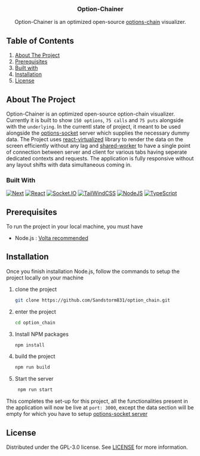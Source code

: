 <div align="center">
<h3 align="center">Option-Chainer</h3>

  <p align="center">
    Option-Chainer is an optimized open-source <a href="https://www.investopedia.com/terms/o/optionchain.asp">options-chain</a> visualizer.
    <br />
  </p>
</div>

<!-- TABLE OF CONTENTS -->

## Table of Contents

  <ol>
    <li><a href="#about-the-project">About The Project</a></li>
    <li><a href="#prerequisites">Prerequisites</a></li>
    <li><a href="#built-with">Built with</a></li>
    <li><a href="#installation">Installation</a></li>
    <li><a href="#license">License</a></li>
  </ol>

<!-- ABOUT THE PROJECT -->

## About The Project

Option-Chainer is an optimized open-source option-chain visualizer. Currently it is built to show `150 options`, `75 calls` and `75 puts` alongside with the `underlying`. In the currentl state of project, it meant to be used alongside the [options-socket](https://github.com/Sandstorm831/options_chain_socket) server which supplies the necessary dummy data. The Project uses [react-virtualized](https://github.com/bvaughn/react-virtualized) library to render the data on the screen efficiently without any lag and [shared-worker](https://developer.mozilla.org/en-US/docs/Web/API/SharedWorker) to have a single point of connection between server and client for various tabs having seperate dedicated contexts and requests. The application is fully responsive without any layout shifts with data simultaneous coming in.
### Built With

[![Next][Next.js]][Next-url]
[![React][React.js]][React-url]
[![Socket.IO][Socket.io]][Socket-url]
[![TailWindCSS][tailwindcss]][tailwindcss-url]
[![NodeJS][nodejs]][nodejs-url]
[![TypeScript][typescript]][typescript-url]

## Prerequisites

To run the project in your local machine, you must have

- Node.js : [Volta recommended](https://volta.sh/)

## Installation

Once you finish installation Node.js, follow the commands to setup the project locally on your machine

1. clone the project
   ```sh
   git clone https://github.com/Sandstorm831/option_chain.git
   ```
2. enter the project
   ```sh
   cd option_chain
   ```
3. Install NPM packages
   ```sh
   npm install
   ```

4. build the project

   ```sh
   npm run build
   ```

5. Start the server
   ```sh
    npm run start
   ```
This completes the set-up for this project, all the functionalities present in the application will now be live at `port: 3000`, except the data section will be empty for which you have to setup [options-socket server](https://github.com/Sandstorm831/options_chain_socket)

<!-- LICENSE -->


## License

Distributed under the GPL-3.0 license. See [LICENSE](./LICENSE) for more information.

[Next.js]: https://img.shields.io/badge/next.js-000000?style=for-the-badge&logo=nextdotjs&logoColor=white
[Next-url]: https://nextjs.org/
[React.js]: https://img.shields.io/badge/React-20232A?style=for-the-badge&logo=react&logoColor=61DAFB
[React-url]: https://reactjs.org/
[Socket.io]: https://img.shields.io/badge/Socket.io-black?style=for-the-badge&logo=socket.io&badgeColor=010101
[Socket-url]: https://socket.io/
[nodejs]: https://img.shields.io/badge/node.js-6DA55F?style=for-the-badge&logo=node.js&logoColor=white
[nodejs-url]: https://nodejs.org/en
[typescript]: https://img.shields.io/badge/typescript-%23007ACC.svg?style=for-the-badge&logo=typescript&logoColor=white
[typescript-url]: https://www.typescriptlang.org/
[tailwindcss]: https://img.shields.io/badge/tailwindcss-%2338B2AC.svg?style=for-the-badge&logo=tailwind-css&logoColor=white
[tailwindcss-url]: https://tailwindcss.com/
